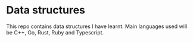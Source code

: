 # Data structures

This repo contains data structures I have learnt. Main languages used will be C++, Go, Rust, Ruby and Typescript.
